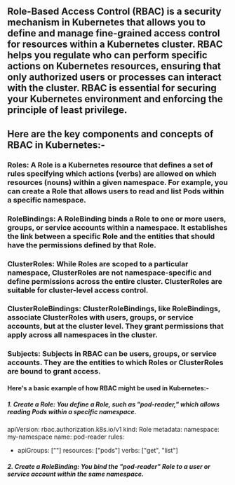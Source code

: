 ## Role-Based Access Control (RBAC) is a security mechanism in Kubernetes that allows you to define and manage fine-grained access control for resources within a Kubernetes cluster. RBAC helps you regulate who can perform specific actions on Kubernetes resources, ensuring that only authorized users or processes can interact with the cluster. RBAC is essential for securing your Kubernetes environment and enforcing the principle of least privilege.

## Here are the key components and concepts of RBAC in Kubernetes:-

### Roles: A Role is a Kubernetes resource that defines a set of rules specifying which actions (verbs) are allowed on which resources (nouns) within a given namespace. For example, you can create a Role that allows users to read and list Pods within a specific namespace.

### RoleBindings: A RoleBinding binds a Role to one or more users, groups, or service accounts within a namespace. It establishes the link between a specific Role and the entities that should have the permissions defined by that Role.

### ClusterRoles: While Roles are scoped to a particular namespace, ClusterRoles are not namespace-specific and define permissions across the entire cluster. ClusterRoles are suitable for cluster-level access control.

### ClusterRoleBindings: ClusterRoleBindings, like RoleBindings, associate ClusterRoles with users, groups, or service accounts, but at the cluster level. They grant permissions that apply across all namespaces in the cluster.

### Subjects: Subjects in RBAC can be users, groups, or service accounts. They are the entities to which Roles or ClusterRoles are bound to grant access.


#### Here's a basic example of how RBAC might be used in Kubernetes:-

##### 1. Create a Role: You define a Role, such as "pod-reader," which allows reading Pods within a specific namespace.

apiVersion: rbac.authorization.k8s.io/v1
kind: Role
metadata:
  namespace: my-namespace
  name: pod-reader
rules:
- apiGroups: [""]
  resources: ["pods"]
  verbs: ["get", "list"]

##### 2. Create a RoleBinding: You bind the "pod-reader" Role to a user or service account within the same namespace.
